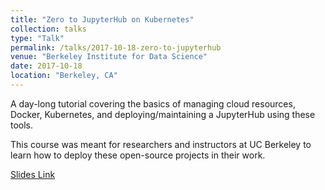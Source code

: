```yaml
---
title: "Zero to JupyterHub on Kubernetes"
collection: talks
type: "Talk"
permalink: /talks/2017-10-18-zero-to-jupyterhub
venue: "Berkeley Institute for Data Science"
date: 2017-10-18
location: "Berkeley, CA"
---
```


A day-long tutorial covering the basics of managing cloud resources, Docker,
Kubernetes, and deploying/maintaining a JupyterHub using these tools.

This course was meant for researchers and instructors at UC Berkeley to learn
how to deploy these open-source projects in their work.

[Slides Link](https://drive.google.com/open?id=1KPqTrMEKCS1a1aOzPV-vDw4dNH8xupFycZMBSEDAS8Y)
